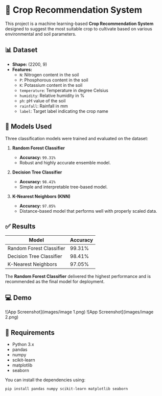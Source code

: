 # 🌾 Crop Recommendation System

This project is a machine learning-based **Crop Recommendation System** designed to suggest the most suitable crop to cultivate based on various environmental and soil parameters.

## 📊 Dataset

- **Shape:** (2200, 9)
- **Features:**
  - `N`: Nitrogen content in the soil
  - `P`: Phosphorous content in the soil
  - `K`: Potassium content in the soil
  - `temperature`: Temperature in degree Celsius
  - `humidity`: Relative humidity in %
  - `ph`: pH value of the soil
  - `rainfall`: Rainfall in mm
  - `label`: Target label indicating the crop name

## 🤖 Models Used

Three classification models were trained and evaluated on the dataset:

1. **Random Forest Classifier**
   - **Accuracy:** `99.31%`
   - Robust and highly accurate ensemble model.

2. **Decision Tree Classifier**
   - **Accuracy:** `98.41%`
   - Simple and interpretable tree-based model.

3. **K-Nearest Neighbors (KNN)**
   - **Accuracy:** `97.05%`
   - Distance-based model that performs well with properly scaled data.

## ✅ Results

| Model                   | Accuracy       |
|------------------------|----------------|
| Random Forest Classifier | 99.31%        |
| Decision Tree Classifier | 98.41%        |
| K-Nearest Neighbors      | 97.05%        |

The **Random Forest Classifier** delivered the highest performance and is recommended as the final model for deployment.

## 💻 Demo
![App Screenshot](images/image 1.png)
![App Screenshot](images/image 2.png)

## 📌 Requirements

- Python 3.x
- pandas
- numpy
- scikit-learn
- matplotlib
- seaborn

You can install the dependencies using:

```bash
pip install pandas numpy scikit-learn matplotlib seaborn
